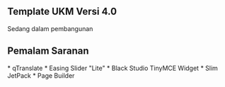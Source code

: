 <h2>Template UKM Versi 4.0</h2>

Sedang dalam pembangunan

<h2>Pemalam Saranan</h2>
* qTranslate
* Easing Slider "Lite"
* Black Studio TinyMCE Widget
* Slim JetPack
* Page Builder